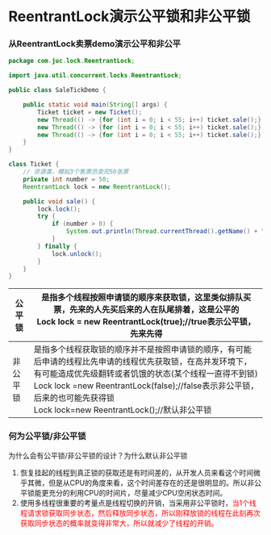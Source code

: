# ReentrantLock演示公平锁和非公平锁

### 从ReentrantLock卖票demo演示公平和非公平

```java
package com.juc.lock.ReentrantLock;

import java.util.concurrent.locks.ReentrantLock;

public class SaleTickDemo {

    public static void main(String[] args) {
        Ticket ticket = new Ticket();
        new Thread(() -> {for (int i = 0; i < 55; i++) ticket.sale();}, "a").start();
        new Thread(() -> {for (int i = 0; i < 55; i++) ticket.sale();}, "b").start();
        new Thread(() -> {for (int i = 0; i < 55; i++) ticket.sale();}, "c").start();
    }
}

class Ticket {
    // 资源类，模拟3个售票员卖完50张票
    private int number = 50;
    ReentrantLock lock = new ReentrantLock();

    public void sale() {
        lock.lock();
        try {
            if (number > 0) {
                System.out.println(Thread.currentThread().getName() + "卖出第：\t" + number-- + "\t还剩下：" + number);
            }
        } finally {
            lock.unlock();
        }
    }
}
```

| 公平锁   | 是指多个线程按照申请锁的顺序来获取锁，这里类似排队买票，先来的人先买后来的人在队尾排着，这是公平的<br/>Lock lock = new ReentrantLock(true);//true表示公平锁，先来先得 |
| -------- | ------------------------------------------------------------ |
| 非公平锁 | 是指多个线程获取锁的顺序并不是按照申请锁的顺序，有可能后申请的线程比先申请的线程优先获取锁，在高并发环境下，有可能造成优先级翻转或者饥饿的状态(某个线程一直得不到锁)<br/>Lock lock =new ReentrantLock(false);//false表示非公平锁，后来的也可能先获得锁<br/>Lock lock=new ReentrantLock();//默认非公平锁 |
### 何为公平锁/非公平锁

为什么会有公平锁/非公平锁的设计？为什么默认非公平锁

1. 恢复挂起的线程到真正锁的获取还是有时间差的，从开发人员来看这个时间微乎其微，但是从CPU的角度来看，这个时间差存在的还是很明显的。所以非公平锁能更充分的利用CPU的时间片，尽量减少CPU空闲状态时间。
2. 使用多线程很重要的考量点是线程切换的开销，当采用非公平锁时，<font color = 'red'>当1个线程请求锁获取同步状态，然后释放同步状态，所以刚释放锁的线程在此刻再次获取同步状态的概率就变得非常大，所以就减少了线程的开销。</font>













